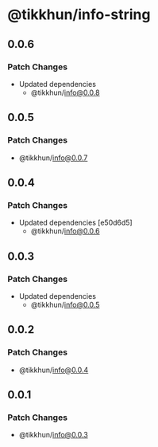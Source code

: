 # @tikkhun/info-string

## 0.0.6

### Patch Changes

- Updated dependencies
  - @tikkhun/info@0.0.8

## 0.0.5

### Patch Changes

- @tikkhun/info@0.0.7

## 0.0.4

### Patch Changes

- Updated dependencies [e50d6d5]
  - @tikkhun/info@0.0.6

## 0.0.3

### Patch Changes

- Updated dependencies
  - @tikkhun/info@0.0.5

## 0.0.2

### Patch Changes

- @tikkhun/info@0.0.4

## 0.0.1

### Patch Changes

- @tikkhun/info@0.0.3
